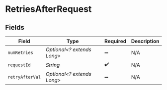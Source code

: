 # RetriesAfterRequest


## Fields

| Field                      | Type                       | Required                   | Description                |
| -------------------------- | -------------------------- | -------------------------- | -------------------------- |
| `numRetries`               | *Optional<? extends Long>* | :heavy_minus_sign:         | N/A                        |
| `requestId`                | *String*                   | :heavy_check_mark:         | N/A                        |
| `retryAfterVal`            | *Optional<? extends Long>* | :heavy_minus_sign:         | N/A                        |